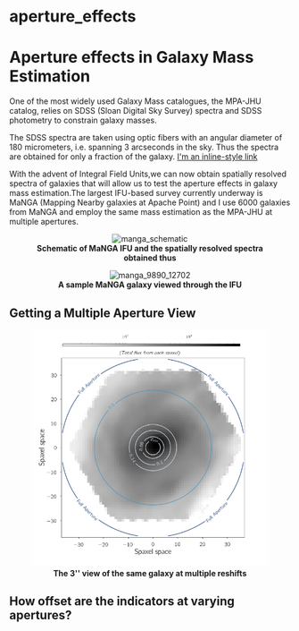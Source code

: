 # aperture_effects
<h1>Aperture effects in Galaxy Mass Estimation</h1>

One of the most widely used Galaxy Mass catalogues,
the MPA-JHU catalog, relies on SDSS (Sloan Digital Sky Survey)
spectra and SDSS photometry to constrain galaxy masses.

The SDSS spectra are taken using optic fibers with
an angular diameter of 180 micrometers, i.e. spanning 3 arcseconds
in the sky. Thus the spectra are obtained for only a fraction
of the galaxy. [I'm an inline-style link](https://www.google.com)

With the advent of Integral Field Units,we can now obtain spatially resolved
spectra of galaxies that will allow us to test the aperture effects
in galaxy mass estimation.The largest IFU-based survey currently underway is
MaNGA (Mapping Nearby galaxies at Apache Point) and I use 6000
galaxies from MaNGA and employ the same mass estimation as the MPA-JHU
at multiple apertures.

<figure>
    <center>
        <img src="images/manga_schematic.jpg"
			 alt="manga_schematic"
			 width = "500"/>
        <figcaption><b>Schematic of MaNGA IFU and the spatially
        resolved spectra obtained thus </b></figcaption>
    </center>
</figure>


<figure>
    <center>
        <img src="images/manga_9890_12702.png"
			 alt="manga_9890_12702"
			 style="width: 500px;"/>
        <figcaption> <b>A sample MaNGA galaxy viewed
         through the IFU </b></figcaption>
    </center>
</figure>

<h2> Getting a Multiple Aperture View </h2>

<figure>
    <center>
        <img src="images/gal_aperture_redshifts.png"
			 alt="gal_aperture_redshifts"
			 style="width: 500px;"/>
        <figcaption><b> The 3'' view of the same galaxy at
         multiple reshifts </b></figcaption>
    </center>
</figure>

<h2> How offset are the indicators at varying apertures? </h2>
